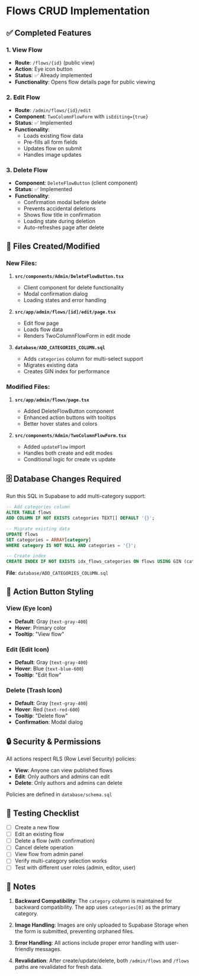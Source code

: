 # Flows CRUD Implementation

## ✅ Completed Features

### 1. **View Flow** 
- **Route**: `/flows/{id}` (public view)
- **Action**: Eye icon button
- **Status**: ✅ Already implemented
- **Functionality**: Opens flow details page for public viewing

### 2. **Edit Flow**
- **Route**: `/admin/flows/{id}/edit`
- **Component**: `TwoColumnFlowForm` with `isEditing={true}`
- **Status**: ✅ Implemented
- **Functionality**: 
  - Loads existing flow data
  - Pre-fills all form fields
  - Updates flow on submit
  - Handles image updates

### 3. **Delete Flow**
- **Component**: `DeleteFlowButton` (client component)
- **Status**: ✅ Implemented
- **Functionality**:
  - Confirmation modal before delete
  - Prevents accidental deletions
  - Shows flow title in confirmation
  - Loading state during deletion
  - Auto-refreshes page after delete

## 📁 Files Created/Modified

### New Files:
1. **`src/components/Admin/DeleteFlowButton.tsx`**
   - Client component for delete functionality
   - Modal confirmation dialog
   - Loading states and error handling

2. **`src/app/admin/flows/[id]/edit/page.tsx`**
   - Edit flow page
   - Loads flow data
   - Renders TwoColumnFlowForm in edit mode

3. **`database/ADD_CATEGORIES_COLUMN.sql`**
   - Adds `categories` column for multi-select support
   - Migrates existing data
   - Creates GIN index for performance

### Modified Files:
1. **`src/app/admin/flows/page.tsx`**
   - Added DeleteFlowButton component
   - Enhanced action buttons with tooltips
   - Better hover states and colors

2. **`src/components/Admin/TwoColumnFlowForm.tsx`**
   - Added `updateFlow` import
   - Handles both create and edit modes
   - Conditional logic for create vs update

## 🗄️ Database Changes Required

Run this SQL in Supabase to add multi-category support:

```sql
-- Add categories column
ALTER TABLE flows 
ADD COLUMN IF NOT EXISTS categories TEXT[] DEFAULT '{}';

-- Migrate existing data
UPDATE flows 
SET categories = ARRAY[category]
WHERE category IS NOT NULL AND categories = '{}';

-- Create index
CREATE INDEX IF NOT EXISTS idx_flows_categories ON flows USING GIN (categories);
```

**File**: `database/ADD_CATEGORIES_COLUMN.sql`

## 🎨 Action Button Styling

### View (Eye Icon)
- **Default**: Gray (`text-gray-400`)
- **Hover**: Primary color
- **Tooltip**: "View flow"

### Edit (Edit Icon)
- **Default**: Gray (`text-gray-400`)
- **Hover**: Blue (`text-blue-600`)
- **Tooltip**: "Edit flow"

### Delete (Trash Icon)
- **Default**: Gray (`text-gray-400`)
- **Hover**: Red (`text-red-600`)
- **Tooltip**: "Delete flow"
- **Confirmation**: Modal dialog

## 🔒 Security & Permissions

All actions respect RLS (Row Level Security) policies:

- **View**: Anyone can view published flows
- **Edit**: Only authors and admins can edit
- **Delete**: Only authors and admins can delete

Policies are defined in `database/schema.sql`

## 🧪 Testing Checklist

- [ ] Create a new flow
- [ ] Edit an existing flow
- [ ] Delete a flow (with confirmation)
- [ ] Cancel delete operation
- [ ] View flow from admin panel
- [ ] Verify multi-category selection works
- [ ] Test with different user roles (admin, editor, user)

## 📝 Notes

1. **Backward Compatibility**: The `category` column is maintained for backward compatibility. The app uses `categories[0]` as the primary category.

2. **Image Handling**: Images are only uploaded to Supabase Storage when the form is submitted, preventing orphaned files.

3. **Error Handling**: All actions include proper error handling with user-friendly messages.

4. **Revalidation**: After create/update/delete, both `/admin/flows` and `/flows` paths are revalidated for fresh data.
